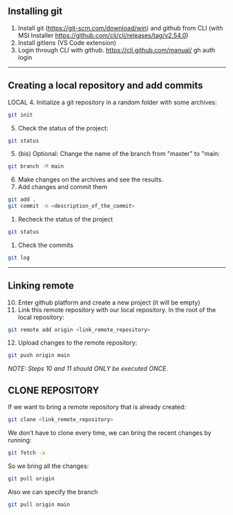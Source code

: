 ## Installing git
1. Install git (https://git-scm.com/download/win) and github from CLI (with MSI Installer https://github.com/cli/cli/releases/tag/v2.54.0)
2. Install gitlens (VS Code extension)
3. Login through CLI with github. https://cli.github.com/manual/
    gh auth login

---

## Creating a local repository and add commits
LOCAL
4. Initialize a git repository in a random folder with some archives:
```bash
git init 
```
5. Check the status of the project:
```bash
git status
```
5. (bis) Optional: Change the name of the branch from "master" to "main:
```bash
git branch -M main
```
6. Make changes on the archives and see the results.
7. Add changes and commit them
```bash
git add .
git commit -m <description_of_the_commit>
```
1. Recheck the status of the project
```bash    
git status
```
1. Check the commits
```bash
git log
```
---

## Linking remote
10. Enter github platform and create a new project (it will be empty)
11. Link this remote repository with our local repository. In the root of the local repository:
```bash
git remote add origin <link_remote_repository>
```
12. Upload changes to the remote repository:
```bash    
git push origin main
```

*NOTE: Steps 10 and 11 should ONLY be executed ONCE.*

## CLONE REPOSITORY

If we want to bring a remote repository that is already created:
```bash
git clone <link_remote_repository>
```
We don't have to clone every time, we can bring the recent changes by running:
```bash    
git fetch -a
```
So we bring all the changes:
```bash
git pull origin
```
Also we can specify the branch
```bash
git pull origin main
```